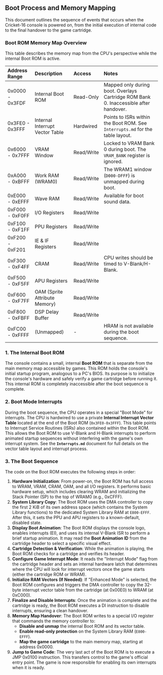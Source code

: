 ## **Boot Process and Memory Mapping**

This document outlines the sequence of events that occurs when the Cricket-16 console is powered on, from the initial execution of internal code to the final handover to the game cartridge.

### **Boot ROM Memory Map Overview**

This table describes the memory map from the CPU's perspective while the internal Boot ROM is active.

| Address Range   | Description                     | Access     | Notes                                                                                |
| :-------------- | :------------------------------ | :--------- | :----------------------------------------------------------------------------------- |
| 0x0000 - 0x3FDF | Internal Boot ROM               | Read-Only  | Mapped only during boot. Overlays Cartridge ROM Bank 0. Inaccessible after handover. |
| 0x3FE0 - 0x3FFF | Internal Interrupt Vector Table | Hardwired  | Points to ISRs within the Boot ROM. See `Interrupts.md` for the table layout.        |
| 0x6000 - 0x7FFF | VRAM Window                     | Read/Write | Locked to VRAM Bank 0 during boot. The `VRAM_BANK` register is ignored.              |
| 0xA000 - 0xBFFF | Work RAM (WRAM0)                | Read/Write | The WRAM1 window (`D000-DFFF`) is unmapped during boot.                              |
| 0xE000 - 0xEFFF | Wave RAM                        | Read/Write | Available for boot sound data.                                                       |
| 0xF000 - 0xF0FF | I/O Registers                   | Read/Write |                                                                                      |
| 0xF100 - 0xF1FF | PPU Registers                   | Read/Write |                                                                                      |
| 0xF200 - 0xF201 | IE & IF Registers               | Read/Write |                                                                                      |
| 0xF300 - 0xF4FF | CRAM                            | Read/Write | CPU writes should be timed to V-Blank/H-Blank.                                       |
| 0xF500 - 0xF5FF | APU Registers                   | Read/Write |                                                                                      |
| 0xF600 - 0xF7FF | OAM (Sprite Attribute Memory)   | Read/Write |                                                                                      |
| 0xF800 - 0xFBFF | DSP Delay Buffer                | Read/Write |                                                                                      |
| 0xFC00 - 0xFFFF | (Unmapped)                      | -          | HRAM is not available during the boot sequence.                                      |

###

### **1. The Internal Boot ROM**

The console contains a small, internal **Boot ROM** that is separate from the main memory map accessible by games. This ROM holds the console's initial startup program, analogous to a PC's BIOS. Its purpose is to initialize the console's hardware and safely verify a game cartridge before running it. This internal ROM is completely inaccessible after the boot sequence is complete.

### **2. Boot Mode Interrupts**

During the boot sequence, the CPU operates in a special "Boot Mode" for interrupts. The CPU is hardwired to use a private **Internal Interrupt Vector Table** located at the end of the Boot ROM (`0x3FE0-0x3FFF`). This table points to Interrupt Service Routines (ISRs) also contained within the Boot ROM. This allows the Boot ROM to use V-Blank and H-Blank interrupts to perform animated startup sequences without interfering with the game's own interrupt system. See the **`Interrupts.md`** document for full details on the vector table layout and interrupt process.

### **3. The Boot Sequence**

The code on the Boot ROM executes the following steps in order:

1. **Hardware Initialization**: From power-on, the Boot ROM has full access to WRAM, VRAM, CRAM, OAM, and all I/O registers. It performs basic hardware setup, which includes clearing WRAM and initializing the Stack Pointer (SP) to the top of WRAM0 (e.g., 0xCFFF).
2. **System Library Copy**: The Boot ROM uses the DMA controller to copy the first 2 KiB of its own address space (which contains the System Library functions) to the dedicated System Library RAM at `E800-EFFF`. After this, it sets the PPU and APU registers to a known-default, disabled state.
3. **Display Boot Animation**: The Boot ROM displays the console logo, enables interrupts (EI), and uses its internal V-Blank ISR to perform a brief startup animation. It may read the **Boot Animation ID** from the cartridge header to select a specific visual effect.
4. **Cartridge Detection & Verification**: While the animation is playing, the Boot ROM checks for a cartridge and verifies its header.
5. **Configure Game Interrupt Mode**: It reads the "Interrupt Mode" flag from the cartridge header and sets an internal hardware latch that determines where the CPU will look for interrupt vectors once the game starts (either the cartridge ROM or WRAM).
6. **Initialize RAM Vectors (If Needed)**: If "Enhanced Mode" is selected, the Boot ROM configures and triggers the DMA controller to copy the 32-byte interrupt vector table from the cartridge (at 0x00E0) to WRAM (at 0xC000).
7. **Finalize and Disable Interrupts**: Once the animation is complete and the cartridge is ready, the Boot ROM executes a DI instruction to disable interrupts, ensuring a clean handover.
8. **Memory Map Handover**: The Boot ROM writes to a special I/O register that commands the memory controller to:
   - **Disable and unmap** the internal Boot ROM and its vector table.
   - **Enable read-only protection** on the System Library RAM (`E800-EFFF`).
   - **Map the game cartridge** to the main memory map, starting at address 0x0000.
9. **Jump to Game Code**: The very last act of the Boot ROM is to execute a JMP 0x0100 instruction. This transfers control to the game's official entry point. The game is now responsible for enabling its own interrupts when it is ready.

